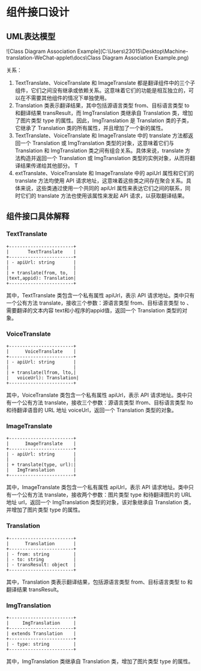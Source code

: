 # 组件接口设计



## UML表达模型



![Class Diagram Association Example](C:\Users\23015\Desktop\Machine-translation-WeChat-applet\docs\Class Diagram Association Example.png)

关系：

1. TextTranslate、VoiceTranslate 和 ImageTranslate 都是翻译组件中的三个子组件，它们之间没有继承或依赖关系。这意味着它们的功能是相互独立的，可以在不需要其他组件的情况下单独使用。
2.  Translation 类表示翻译结果，其中包括源语言类型 from、目标语言类型 to 和翻译结果 transResult，而 ImgTranslation 类继承自 Translation 类，增加了图片类型 type 的属性。因此，ImgTranslation 是 Translation 类的子类，它继承了 Translation 类的所有属性，并且增加了一个新的属性。 
3. TextTranslate、VoiceTranslate 和 ImageTranslate 中的 translate 方法都返回一个 Translation 或 ImgTranslation 类型的对象，这意味着它们与 Translation 和 ImgTranslation 类之间有组合关系。具体来说，translate 方法构造并返回一个 Translation 或 ImgTranslation 类型的实例对象，从而将翻译结果传递给其他部分。 T
4. extTranslate、VoiceTranslate 和 ImageTranslate 中的 apiUrl 属性和它们的 translate 方法均使用 API 请求地址，这意味着这些类之间存在聚合关系。具体来说，这些类通过使用一个共同的 apiUrl 属性来表达它们之间的联系，同时它们的 translate 方法也使用该属性来发起 API 请求，以获取翻译结果。



## 组件接口具体解释



### TextTranslate

```
+------------------------+
|       TextTranslate    |
+------------------------+
| - apiUrl: string       |
|                        |
| + translate(from, to,  |
|text,appid): Translation|
+------------------------+
```

其中，TextTranslate 类包含一个私有属性 apiUrl，表示 API 请求地址。类中只有一个公有方法 translate，接收三个参数：源语言类型 from、目标语言类型 to 、需要翻译的文本内容 text和小程序的appid值，返回一个 Translation 类型的对象。

### VoiceTranslate

```
+------------------------+
|      VoiceTranslate    |
+------------------------+
| - apiUrl: string       |
|                        |
| + translate(lfrom, lto,|
|   voiceUrl): Translation|
+------------------------+
```

其中，VoiceTranslate 类包含一个私有属性 apiUrl，表示 API 请求地址。类中只有一个公有方法 translate，接收三个参数：源语言类型 lfrom、目标语言类型 lto 和待翻译语音的 URL 地址 voiceUrl，返回一个 Translation 类型的对象。

### ImageTranslate

```
+------------------------+
|      ImageTranslate    |
+------------------------+
| - apiUrl: string       |
|                        |
| + translate(type, url):|
|   ImgTranslation       |
+------------------------+
```

其中，ImageTranslate 类包含一个私有属性 apiUrl，表示 API 请求地址。类中只有一个公有方法 translate，接收两个参数：图片类型 type 和待翻译图片的 URL 地址 url，返回一个 ImgTranslation 类型的对象，该对象继承自 Translation 类，并增加了图片类型 type 的属性。

### Translation

```
+------------------------+
|      Translation       |
+------------------------+
| - from: string         |
| - to: string           |
| - transResult: object  |
+------------------------+
```

其中，Translation 类表示翻译结果，包括源语言类型 from、目标语言类型 to 和翻译结果 transResult。

### ImgTranslation

```
+------------------------+
|     ImgTranslation     |
+------------------------+
| extends Translation    |
+------------------------+
| - type: string         |
+------------------------+
```

其中，ImgTranslation 类继承自 Translation 类，增加了图片类型 type 的属性。